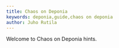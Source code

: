 ```yaml
---
title: Chaos on Deponia
keywords: deponia,guide,chaos on deponia
author: Juho Rutila
---
```


Welcome to Chaos on Deponia hints.
